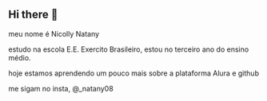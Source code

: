 ## Hi there 👋


meu nome é Nicolly Natany

estudo na escola E.E. Exercito Brasileiro, estou no terceiro ano do ensino médio.


hoje estamos aprendendo um pouco mais sobre a plataforma Alura e github 


me sigam no insta, @_natany08
